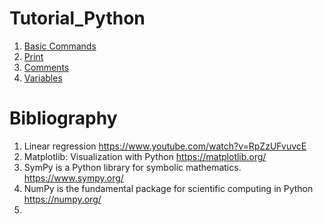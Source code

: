 # Tutorial_Python

1. [Basic Commands](https://github.com/sci4ever/Tutorial_Python/blob/main/Basic%20Commands.ipynb)
2. [Print](https://github.com/sci4ever/Tutorial_Python/blob/main/Print.ipynb)
3. [Comments](https://github.com/sci4ever/Tutorial_Python/blob/main/Comments.ipynb)
4. [Variables](https://github.com/sci4ever/Tutorial_Python/blob/main/Variables.ipynb)




# Bibliography 

1. Linear regression  https://www.youtube.com/watch?v=RpZzUFvuvcE 
2. Matplotlib: Visualization with Python https://matplotlib.org/
3. SymPy is a Python library for symbolic mathematics.    https://www.sympy.org/
4. NumPy is the fundamental package for scientific computing in Python https://numpy.org/
5. 
